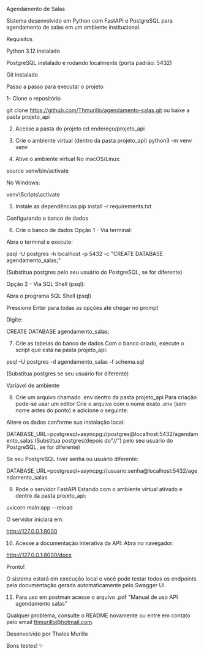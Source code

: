 Agendamento de Salas

Sistema desenvolvido em Python com FastAPI e PostgreSQL para agendamento de salas em um ambiente institucional.

Requisitos

Python 3.12 instalado

PostgreSQL instalado e rodando localmente (porta padrão: 5432)

Git instalado

Passo a passo para executar o projeto

1- Clone o repositório

git clone https://github.com/Thmurillo/agendamento-salas.git ou baixe a pasta projeto_api

2. Acesse a pasta do projeto
cd endereço/projeto_api

3. Crie o ambiente virtual (dentro da pasta projeto_api)
python3 -m venv venv

4. Ative o ambiente virtual
No macOS/Linux:

source venv/bin/activate

No Windows:

venv\Scripts\activate

5. Instale as dependências
pip install -r requirements.txt

Configurando o banco de dados

6. Crie o banco de dados
Opção 1 - Via terminal:

Abra o terminal e execute:

psql -U postgres -h localhost -p 5432 -c "CREATE DATABASE agendamento_salas;"

(Substitua postgres pelo seu usuário do PostgreSQL, se for diferente)

Opção 2 - Via SQL Shell (psql):

Abra o programa SQL Shell (psql)

Pressione Enter para todas as opções até chegar no prompt

Digite:

CREATE DATABASE agendamento_salas;

7. Crie as tabelas do banco de dados
Com o banco criado, execute o script que está na pasta projeto_api:

psql -U postgres -d agendamento_salas -f schema.sql

(Substitua postgres se seu usuário for diferente)

Variável de ambiente

8. Crie um arquivo chamado .env dentro da pasta projeto_api Para criação pode-se usar um editor
Crie o arquivo com o nome exato .env (sem nome antes do ponto) e adicione o seguinte:

Altere os dados conforme sua instalação local:

DATABASE_URL=postgresql+asyncpg://postgres@localhost:5432/agendamento_salas (Substitua postgres(depois do"//") pelo seu usuário do PostgreSQL, se for diferente)

Se seu PostgreSQL tiver senha ou usuário diferente:

DATABASE_URL=postgresql+asyncpg://usuario:senha@localhost:5432/agendamento_salas

9. Rode o servidor FastAPI
Estando com o ambiente virtual ativado e dentro da pasta projeto_api:

uvicorn main:app --reload

O servidor iniciará em:

http://127.0.0.1:8000

10. Acesse a documentação interativa da API:
Abra no navegador:

http://127.0.0.1:8000/docs

Pronto!

O sistema estará em execução local e você pode testar todos os endpoints pela documentação gerada automaticamente pelo Swagger UI.

11. Para uso em postman acesse o arquivo .pdf "Manual de uso API agendamento salas"

Qualquer problema, consulte o README novamente ou entre em contato pelo email thmurillo@hotmail.com.

Desenvolvido por Thales Murillo

Bons testes! ✨
